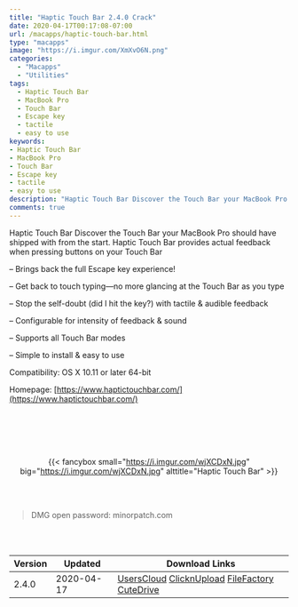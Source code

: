 ```yaml
---
title: "Haptic Touch Bar 2.4.0 Crack"
date: 2020-04-17T00:17:08-07:00
url: /macapps/haptic-touch-bar.html
type: "macapps"
image: "https://i.imgur.com/XmXvO6N.png"
categories:
  - "Macapps"
  - "Utilities"
tags:
  - Haptic Touch Bar
  - MacBook Pro
  - Touch Bar
  - Escape key
  - tactile
  - easy to use
keywords:
- Haptic Touch Bar
- MacBook Pro
- Touch Bar
- Escape key
- tactile
- easy to use
description: "Haptic Touch Bar Discover the Touch Bar your MacBook Pro should have shipped with from the start. Haptic Touch Bar provides actual feedback when pressing buttons on your Touch Bar"
comments: true
---
```


Haptic Touch Bar Discover the Touch Bar your MacBook Pro should have shipped with from the start. Haptic Touch Bar provides actual feedback when pressing buttons on your Touch Bar

– Brings back the full Escape key experience!

– Get back to touch typing—no more glancing at the Touch Bar as you type

– Stop the self-doubt (did I hit the key?) with tactile & audible feedback

– Configurable for intensity of feedback & sound

– Supports all Touch Bar modes

– Simple to install & easy to use



Compatibility: OS X 10.11 or later 64-bit

Homepage: [https://www.haptictouchbar.com/](https://www.haptictouchbar.com/)

<br/>
<br/>
<script async src="https://pagead2.googlesyndication.com/pagead/js/adsbygoogle.js"></script>
<ins class="adsbygoogle"
     style="display:block; text-align:center;"
     data-ad-layout="in-article"
     data-ad-format="fluid"
     data-ad-client="ca-pub-8746275014476192"
     data-ad-slot="5144997159"></ins>
<script>
     (adsbygoogle = window.adsbygoogle || []).push({});
</script>
<br/>
<br/>


<center>

{{< fancybox small="https://i.imgur.com/wjXCDxN.jpg" big="https://i.imgur.com/wjXCDxN.jpg" alttitle="Haptic Touch Bar" >}}

</center>

<br/>
<br/>


> DMG open password: minorpatch.com

<br/>

<br/>
<div id="history_version" class="history_version">

| Version | Updated | Download Links |
| ---- | ---- | ---- |
| 2.4.0 | 2020-04-17 | [UsersCloud](https://i.imgur.com/wjXCDxN.jpg)   [ClicknUpload](https://ouo.io/fgiKCYr)   [FileFactory](https://ouo.io/KiS3F9)   [CuteDrive](https://ouo.io/UXnKq4) |

</div>
